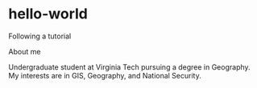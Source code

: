 # hello-world
Following a tutorial 

About me

Undergraduate student at Virginia Tech pursuing a degree in Geography. My interests are in GIS, Geography, and National Security.

